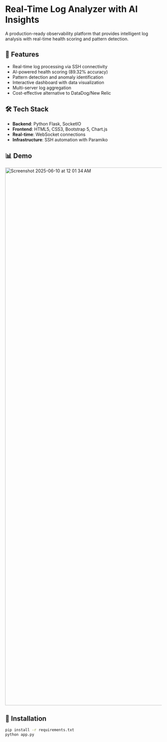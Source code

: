 # Real-Time Log Analyzer with AI Insights

A production-ready observability platform that provides intelligent log analysis with real-time health scoring and pattern detection.

## 🚀 Features
- Real-time log processing via SSH connectivity
- AI-powered health scoring (89.32% accuracy)
- Pattern detection and anomaly identification
- Interactive dashboard with data visualization
- Multi-server log aggregation
- Cost-effective alternative to DataDog/New Relic

## 🛠️ Tech Stack
- **Backend**: Python Flask, SocketIO
- **Frontend**: HTML5, CSS3, Bootstrap 5, Chart.js
- **Real-time**: WebSocket connections
- **Infrastructure**: SSH automation with Paramiko

## 📊 Demo
<img width="1728" alt="Screenshot 2025-06-10 at 12 01 34 AM" src="https://github.com/user-attachments/assets/234dd777-e9ee-4ea1-8982-d47df1410729" />


## 🔧 Installation
```bash
pip install -r requirements.txt
python app.py
